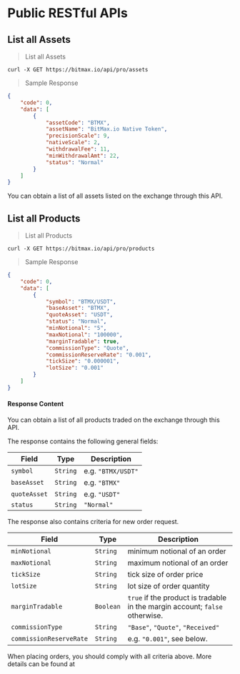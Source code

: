 # Public RESTful APIs


## List all Assets

> List all Assets

```
curl -X GET https://bitmax.io/api/pro/assets
```

> Sample Response 

```json
{
    "code": 0,
    "data": [
        {
            "assetCode": "BTMX",
            "assetName": "BitMax.io Native Token",
            "precisionScale": 9,
            "nativeScale": 2,
            "withdrawalFee": 11,
            "minWithdrawalAmt": 22,
            "status": "Normal"
        }
    ]
}
```

You can obtain a list of all assets listed on the exchange through this API.



## List all Products 

> List all Products 

```
curl -X GET https://bitmax.io/api/pro/products
```

> Sample Response 

```json
{
    "code": 0,
    "data": [
        {
            "symbol": "BTMX/USDT",
            "baseAsset": "BTMX",
            "quoteAsset": "USDT",
            "status": "Normal",
            "minNotional": "5",
            "maxNotional": "100000",
            "marginTradable": true,
            "commissionType": "Quote",
            "commissionReserveRate": "0.001",
            "tickSize": "0.000001",
            "lotSize": "0.001"
        }
    ]
}
```

#### Response Content

You can obtain a list of all products traded on the exchange through this API.

The response contains the following general fields:

 Field         | Type     | Description                                                                                 
-------------- | -------- | --------------------- 
 `symbol`      | `String` | e.g. `"BTMX/USDT"`
 `baseAsset`   | `String` | e.g. `"BTMX"`
 `quoteAsset`  | `String` | e.g. `"USDT"`
 `status`      | `String` | `"Normal"`

The response also contains criteria for new order request. 

 Field                   | Type      | Description                                                                                 
------------------------ | --------- | --------------------- 
 `minNotional`           | `String`  | minimum notional of an order 
 `maxNotional`           | `String`  | maximum notional of an order 
 `tickSize`              | `String`  | tick size of order price 
 `lotSize`               | `String`  | lot size of order quantity 
 `marginTradable`        | `Boolean` | `true` if the product is tradable in the margin account; `false` otherwise.
 `commissionType`        | `String`  | `"Base"`, `"Quote"`, `"Received"`
 `commissionReserveRate` | `String`  | e.g. `"0.001"`, see below.


When placing orders, you should comply with all criteria above. More details can be found at 
